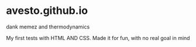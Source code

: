 # avesto.github.io
dank memez and thermodynamics


My first tests with HTML AND CSS.
Made it for fun, with no real goal in mind
